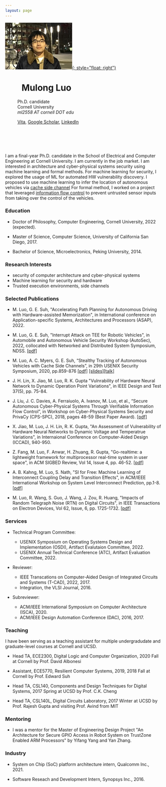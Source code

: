 ```yaml
---
layout: page
---
```

[![photo](/fig/boston_small2.jpg){: style="float: right"}](/fig/boston.jpg) 
#  &nbsp; &nbsp; &nbsp; &nbsp; **Mulong Luo** 
   &nbsp; &nbsp; &nbsp; &nbsp; &nbsp; Ph.D. candidate  
   &nbsp; &nbsp; &nbsp; &nbsp; &nbsp; Cornell University   
   &nbsp; &nbsp; &nbsp; &nbsp; &nbsp; *ml2558 AT cornell DOT edu*

   &nbsp; &nbsp; &nbsp; &nbsp; &nbsp; [Vita](/pub/vita.pdf), [Google Scholar](https://scholar.google.com/citations?user=KSiiEooAAAAJ&hl=en), [LinkedIn](https://www.linkedin.com/in/mulong-luo-2b15a084/)
# &nbsp;
I am a final-year Ph.D. candidate in the School of Electrical and Computer Engineering at Cornell University. I am currently in the job market. 
I am interested in architecture and cyber-physical systems security using machine learning and formal methods.
For machine learning for security, I explored the usage of ML for automated HW vulnerability discovery. I proposed to use machine learning to infer the location of autonomous vehicles via  [cache side channel](pub/sec20-luo.pdf) 
For formal method, I worked on a project that leveraged [information flow control](pub/ifc-cpsspc2018.pdf) to prevent untrusted sensor inputs from taking over the control of the vehicles. 



### Education

* Doctor of Philosophy, Computer Engineering, Cornell University, 2022 (expected).

* Master of Science, Computer Science, University of California San Diego, 2017.

* Bachelor of Science, Microelectronics, Peking University, 2014.

### Research Interests

* security of computer architecture and cyber-physical systems
* Machine learning for security and hardware
* Trusted execution environments, side channels
### Selected Publications

* M. Luo, G. E. Suh, "Accelerating Path Planning for Autonomous Driving with Hardware-assisted  Memorization", in International conference on Application-specific Systems, Architectures and Processors (ASAP), 2022. 

* M. Luo, G. E. Suh, "Interrupt Attack on TEE for Robotic Vehicles", in Automobile and Autonomous Vehicle Security Workshop (AutoSec), 2022, collocated with Networked and Distributed System Symposium, NDSS. [\[pdf\]](/pub/AutoSec_2022_paper_1-19.pdf)

* M. Luo, A. C. Myers, G. E. Suh, “Stealthy Tracking of Autonomous Vehicles with Cache Side Channels”, in
29th USENIX Security Symposium, 2020, pp.859-876 [\[pdf\]](/pub/sec20-luo.pdf) [\[slides\]](https://www.usenix.org/system/files/sec20_slides_luo.pdf)[\[talk\]](https://youtu.be/prOLanX713s)

* J. H. Lin, X. Jiao, M. Luo, R. K. Gupta "Vulnrability of Hardware Neural Network to Dynamic Operation Point Variations", in IEEE Design and Test 37(5), pp. 75-84.

* J. Liu, J. C. Davies, A. Ferraiuolo, A. Ivanov, M. Luo, et al., “Secure Autonomous Cyber-Physical Systems
Through Verifiable Information Flow Control”, in Workshop on Cyber-Physical Systems Security and PrivaCy
(CPS-SPC), 2018, pages 48-59 (Best Paper Award). [\[pdf\]](/pub/ifc-cpsspc2018.pdf)

* X. Jiao, M. Luo, J. H. Lin, R. K. Gupta, "An Assessment of Vulnerability of Hardware Neural Networks to Dynamic Voltage and Temperatrue Variations", in Internaional Conference on Computer-Aided Design (ICCAD), 940-950.

* Z. Fang, M. Luo, F. Anwar, H. Zhuang, R. Gupta, "Go-realtime: a lightweight framework for multiprocessor real-time system in user space", in ACM SIGBED Review, Vol 14, Issue 4, pp. 46-52. [\[pdf\]](/pub/gorealtime.pdf)

* A. B. Kahng, M. Luo, S. Nath, "SI for Free: Machine Learning of Interconnect Coupling Delay and Transition Effects", in ACM/IEEE International Workshop on System Level Interconnect Prediction, pp.1-8. [\[pdf\]](/pub/gt1gt2si.pdf) 

* M. Luo, R. Wang, S. Guo, J. Wang, J. Zou, R. Huang, "Impacts of Random Telegraph Noise (RTN) on Digital Circuits", in IEEE Transactions on Electron Devices, Vol 62, Issue, 6, pp. 1725-1732. [\[pdf\]](/pub/ted.pdf) 

### Services

* Technical Program Committee: 
	* USENIX Symposium on Operating Systems Design and Implementation (OSDI), Artifact Evalutaion Committee, 2022. 
	* USENIX Annual Technical Conference (ATC), Artifact Evaluation Committee, 2022.

* Reviewer:
	* IEEE Transcations on Computer-Aided Design of Integrated Circuits and Systems (T-CAD), 2022, 2017.
	* Integration, the VLSI Journal, 2016.

* Subreviewer:
	* ACM/IEEE International Symposium on Computer Architecture (ISCA), 2020.
	* ACM/IEEE Design Automation Conference (DAC), 2016, 2017.

### Teaching 

I have been serving as a teaching assistant for multiple undergradudate and graduate-level courses at Cornell and UCSD.

* Head TA, ECE2300, Digital Logic and Computer Organization, 2020 Fall at Cornell by Prof. David Albonesi

* Assistant, ECE5770, Resilient Computer Systems, 2019, 2018 Fall at Cornell by Prof. Edward Suh 

* Head TA, CSL140, Components and Design Techniques for Digital Systems, 2017 Spring at UCSD by Prof. C.K. Cheng

* Head TA, CSL140L, Digital Circuits Laboratory, 2017 Winter at UCSD by Prof. Rajesh Gupta and visiting Prof. Avind from MIT

### Mentoring

* I was a mentor for the Master of Engineering Design Project "An Architecture for Secure GPIO Access in Robot System on TrustZone Enabled ARM Processors" by Yifang Yang and Yan Zhang.

### Industry

* System on Chip (SoC) platform architecture intern, Qualcomm Inc., 2021.

* Software Reseach and Development Intern, Synopsys Inc., 2016.